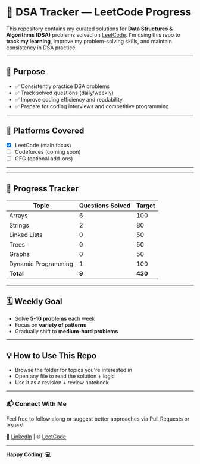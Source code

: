 # 🚀 DSA Tracker — LeetCode Progress

This repository contains my curated solutions for **Data Structures & Algorithms (DSA)** problems solved on [LeetCode](https://leetcode.com/). I'm using this repo to **track my learning**, improve my problem-solving skills, and maintain consistency in DSA practice.

---

## 📌 Purpose
- ✅ Consistently practice DSA problems
- ✅ Track solved questions (daily/weekly)
- ✅ Improve coding efficiency and readability
- ✅ Prepare for coding interviews and competitive programming

---

## 🧠 Platforms Covered
- [x] LeetCode (main focus)
- [ ] Codeforces (coming soon)
- [ ] GFG (optional add-ons)

---


---

## 🔢 Progress Tracker

| Topic           | Questions Solved | Target |
|----------------|-------------------|--------|
| Arrays          | 6                | 100    |
| Strings         | 2                | 80     |
| Linked Lists    | 0                | 50     |
| Trees           | 0                | 50     |
| Graphs          | 0                | 50     |
| Dynamic Programming | 1            | 100    |
| **Total**       | **9**           | **430**|

---

## 🗓️ Weekly Goal

- Solve **5-10 problems** each week
- Focus on **variety of patterns**
- Gradually shift to **medium-hard problems**

---

## 💡 How to Use This Repo

- Browse the folder for topics you're interested in
- Open any file to read the solution + logic
- Use it as a revision + review notebook

---

### 📬 Connect With Me

Feel free to follow along or suggest better approaches via Pull Requests or Issues!

🔗 [LinkedIn](https://www.linkedin.com/in/khushitomar/) | 🌐 [LeetCode](https://leetcode.com/u/khushitomar86/)

---

**Happy Coding! 💻**


